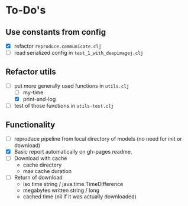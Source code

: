 # To-Do's
## Use constants from config
- [x] refactor `reproduce.communicate.clj`
- [ ] read serialized config in `test_1_with_deepimagej.clj`

## Refactor utils
- [ ] put more generally used functions in `utils.clj`
    + [ ] my-time
    + [x] print-and-log
- [ ] test of those functions in `utils-test.clj`

## Functionality

- [ ] reproduce pipeline from local directory of models (no need for init or download) 
- [x] Basic report automatically on gh-pages readme.
- [ ] Download with cache
  + cache directory
  + max cache duration
- [ ] Return of download
  + iso time string / java.time.TimeDifference
  + megabytes written string / long 
  + cached time (nil if it was actually downloaded)